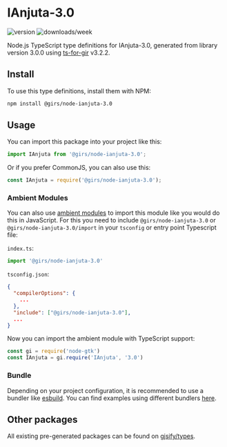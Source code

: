 
# IAnjuta-3.0

![version](https://img.shields.io/npm/v/@girs/node-ianjuta-3.0)
![downloads/week](https://img.shields.io/npm/dw/@girs/node-ianjuta-3.0)


Node.js TypeScript type definitions for IAnjuta-3.0, generated from library version 3.0.0 using [ts-for-gir](https://github.com/gjsify/ts-for-gir) v3.2.2.


## Install

To use this type definitions, install them with NPM:
```bash
npm install @girs/node-ianjuta-3.0
```

## Usage

You can import this package into your project like this:
```ts
import IAnjuta from '@girs/node-ianjuta-3.0';
```

Or if you prefer CommonJS, you can also use this:
```ts
const IAnjuta = require('@girs/node-ianjuta-3.0');
```

### Ambient Modules

You can also use [ambient modules](https://github.com/gjsify/ts-for-gir/tree/main/packages/cli#ambient-modules) to import this module like you would do this in JavaScript.
For this you need to include `@girs/node-ianjuta-3.0` or `@girs/node-ianjuta-3.0/import` in your `tsconfig` or entry point Typescript file:

`index.ts`:
```ts
import '@girs/node-ianjuta-3.0'
```

`tsconfig.json`:
```json
{
  "compilerOptions": {
    ...
  },
  "include": ["@girs/node-ianjuta-3.0"],
  ...
}
```

Now you can import the ambient module with TypeScript support: 

```ts
const gi = require('node-gtk')
const IAnjuta = gi.require('IAnjuta', '3.0')
```


### Bundle

Depending on your project configuration, it is recommended to use a bundler like [esbuild](https://esbuild.github.io/). You can find examples using different bundlers [here](https://github.com/gjsify/ts-for-gir/tree/main/examples).

## Other packages

All existing pre-generated packages can be found on [gjsify/types](https://github.com/gjsify/types).


